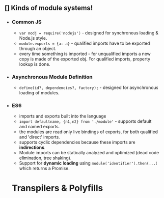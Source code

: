 ## [] Kinds of module systems!

* ### Common JS
    * `var nodj = require('nodejs')` - designed for synchronous loading & Node.js style. 
    * `module.exports = {a: a}` - qualified imports have to be exported through an object.
    * every time something  is imported - for unqualified imports a new copy is made of the exported obj. For qualified imports, property lookup is done.
* ### Asynchronous Module Definition
    * `define(id?, dependencies?, factory);` - designed for asynchronous loading of modules.
* ### ES6 
    * imports and exports built into the language
    * `import defaultname, {n1,n2} from './module'` - supports default and named exports.
    * the modules are read only live bindings of exports, for both qualified and 'direct' imports.
    * supports cyclic dependencies because these imports are **indirections**.
    * Module imports can be statically analyzed and optimized (dead code elimination, tree shaking).
    * Support for **dynamic loading** using `module('identifier').then(...)` which returns a Promise.


    # Transpilers & Polyfills